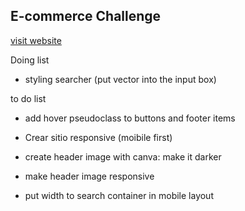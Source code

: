 ## E-commerce Challenge

[visit website](https://axlgoze.github.io/Challenge_ONE_AluraGeek/)

Doing list
- styling searcher (put vector into the input box)

to do list
- add hover pseudoclass to buttons and footer items

- Crear sitio responsive (moibile first)
- create header image with canva: make it darker
- make header image responsive
- put width to search container in mobile layout
